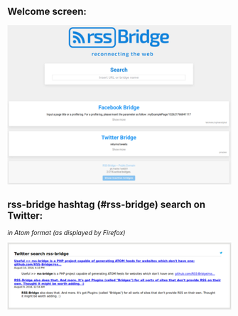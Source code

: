 ## Welcome screen:
![welcome screen](../../images/screenshot_rss-bridge_welcome.png)

## rss-bridge hashtag (#rss-bridge) search on Twitter:
_in Atom format (as displayed by Firefox)_

![twitter bridge](../../images/screenshot_twitterbridge_atom.png)